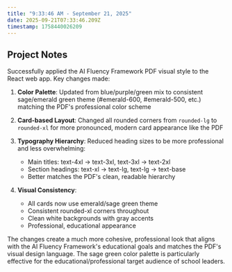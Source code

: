 ```yaml
---
title: "9:33:46 AM - September 21, 2025"
date: 2025-09-21T07:33:46.209Z
timestamp: 1758440026209
---
```


## Project Notes

Successfully applied the AI Fluency Framework PDF visual style to the React web app. Key changes made:

1. **Color Palette**: Updated from blue/purple/green mix to consistent sage/emerald green theme (#emerald-600, #emerald-500, etc.) matching the PDF's professional color scheme

2. **Card-based Layout**: Changed all rounded corners from `rounded-lg` to `rounded-xl` for more pronounced, modern card appearance like the PDF

3. **Typography Hierarchy**: Reduced heading sizes to be more professional and less overwhelming:
   - Main titles: text-4xl → text-3xl, text-3xl → text-2xl
   - Section headings: text-xl → text-lg, text-lg → text-base
   - Better matches the PDF's clean, readable hierarchy

4. **Visual Consistency**: 
   - All cards now use emerald/sage green theme
   - Consistent rounded-xl corners throughout
   - Clean white backgrounds with gray accents
   - Professional, educational appearance

The changes create a much more cohesive, professional look that aligns with the AI Fluency Framework's educational goals and matches the PDF's visual design language. The sage green color palette is particularly effective for the educational/professional target audience of school leaders.
